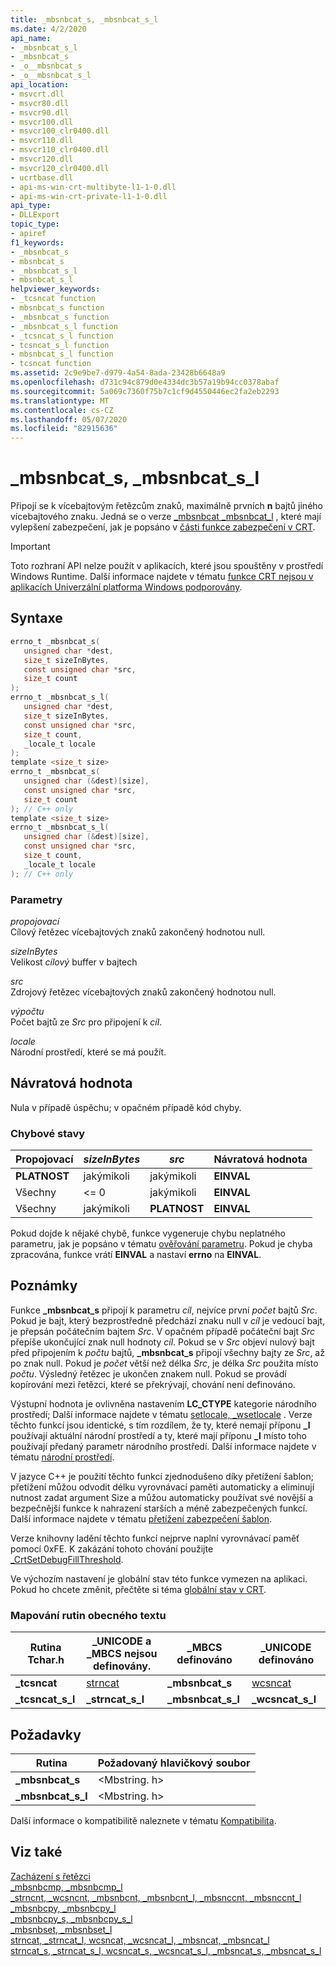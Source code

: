 ```yaml
---
title: _mbsnbcat_s, _mbsnbcat_s_l
ms.date: 4/2/2020
api_name:
- _mbsnbcat_s_l
- _mbsnbcat_s
- _o__mbsnbcat_s
- _o__mbsnbcat_s_l
api_location:
- msvcrt.dll
- msvcr80.dll
- msvcr90.dll
- msvcr100.dll
- msvcr100_clr0400.dll
- msvcr110.dll
- msvcr110_clr0400.dll
- msvcr120.dll
- msvcr120_clr0400.dll
- ucrtbase.dll
- api-ms-win-crt-multibyte-l1-1-0.dll
- api-ms-win-crt-private-l1-1-0.dll
api_type:
- DLLExport
topic_type:
- apiref
f1_keywords:
- _mbsnbcat_s
- mbsnbcat_s
- _mbsnbcat_s_l
- mbsnbcat_s_l
helpviewer_keywords:
- _tcsncat function
- mbsnbcat_s function
- _mbsnbcat_s function
- _mbsnbcat_s_l function
- _tcsncat_s_l function
- tcsncat_s_l function
- mbsnbcat_s_l function
- tcsncat function
ms.assetid: 2c9e9be7-d979-4a54-8ada-23428b6648a9
ms.openlocfilehash: d731c94c879d0e4334dc3b57a19b94cc0378abaf
ms.sourcegitcommit: 5a069c7360f75b7c1cf9d4550446ec2fa2eb2293
ms.translationtype: MT
ms.contentlocale: cs-CZ
ms.lasthandoff: 05/07/2020
ms.locfileid: "82915636"
---
```

# <a name="_mbsnbcat_s-_mbsnbcat_s_l"></a>_mbsnbcat_s, _mbsnbcat_s_l

Připojí se k vícebajtovým řetězcům znaků, maximálně prvních **n** bajtů jiného vícebajtového znaku. Jedná se o verze [_mbsnbcat _mbsnbcat_l](mbsnbcat-mbsnbcat-l.md) , které mají vylepšení zabezpečení, jak je popsáno v [části funkce zabezpečení v CRT](../../c-runtime-library/security-features-in-the-crt.md).

> [!IMPORTANT]
> Toto rozhraní API nelze použít v aplikacích, které jsou spouštěny v prostředí Windows Runtime. Další informace najdete v tématu [funkce CRT nejsou v aplikacích Univerzální platforma Windows podporovány](../../cppcx/crt-functions-not-supported-in-universal-windows-platform-apps.md).

## <a name="syntax"></a>Syntaxe

```C
errno_t _mbsnbcat_s(
   unsigned char *dest,
   size_t sizeInBytes,
   const unsigned char *src,
   size_t count
);
errno_t _mbsnbcat_s_l(
   unsigned char *dest,
   size_t sizeInBytes,
   const unsigned char *src,
   size_t count,
   _locale_t locale
);
template <size_t size>
errno_t _mbsnbcat_s(
   unsigned char (&dest)[size],
   const unsigned char *src,
   size_t count
); // C++ only
template <size_t size>
errno_t _mbsnbcat_s_l(
   unsigned char (&dest)[size],
   const unsigned char *src,
   size_t count,
   _locale_t locale
); // C++ only
```

### <a name="parameters"></a>Parametry

*propojovací*<br/>
Cílový řetězec vícebajtových znaků zakončený hodnotou null.

*sizeInBytes*<br/>
Velikost *cílový* buffer v bajtech

*src*<br/>
Zdrojový řetězec vícebajtových znaků zakončený hodnotou null.

*výpočtu*<br/>
Počet bajtů ze *Src* pro připojení k *cíl*.

*locale*<br/>
Národní prostředí, které se má použít.

## <a name="return-value"></a>Návratová hodnota

Nula v případě úspěchu; v opačném případě kód chyby.

### <a name="error-conditions"></a>Chybové stavy

|**Propojovací**|*sizeInBytes*|*src*|Návratová hodnota|
|------------|-------------------|-----------|------------------|
|**PLATNOST**|jakýmikoli|jakýmikoli|**EINVAL**|
|Všechny|<= 0|jakýmikoli|**EINVAL**|
|Všechny|jakýmikoli|**PLATNOST**|**EINVAL**|

Pokud dojde k nějaké chybě, funkce vygeneruje chybu neplatného parametru, jak je popsáno v tématu [ověřování parametru](../../c-runtime-library/parameter-validation.md). Pokud je chyba zpracována, funkce vrátí **EINVAL** a nastaví **errno** na **EINVAL**.

## <a name="remarks"></a>Poznámky

Funkce **_mbsnbcat_s** připojí k parametru *cíl*, nejvíce první *počet* bajtů *Src*. Pokud je bajt, který bezprostředně předchází znaku null v *cíl* je vedoucí bajt, je přepsán počátečním bajtem *Src*. V opačném případě počáteční bajt *Src* přepíše ukončující znak null hodnoty *cíl*. Pokud se v *Src* objeví nulový bajt před připojením k *počtu* bajtů, **_mbsnbcat_s** připojí všechny bajty ze *Src*, až po znak null. Pokud je *počet* větší než délka *Src*, je délka *Src* použita místo *počtu*. Výsledný řetězec je ukončen znakem null. Pokud se provádí kopírování mezi řetězci, které se překrývají, chování není definováno.

Výstupní hodnota je ovlivněna nastavením **LC_CTYPE** kategorie národního prostředí; Další informace najdete v tématu [setlocale, _wsetlocale](setlocale-wsetlocale.md) . Verze těchto funkcí jsou identické, s tím rozdílem, že ty, které nemají příponu **_l** používají aktuální národní prostředí a ty, které mají příponu **_l** místo toho používají předaný parametr národního prostředí. Další informace najdete v tématu [národní prostředí](../../c-runtime-library/locale.md).

V jazyce C++ je použití těchto funkcí zjednodušeno díky přetížení šablon; přetížení můžou odvodit délku vyrovnávací paměti automaticky a eliminují nutnost zadat argument Size a můžou automaticky používat své novější a bezpečnější funkce k nahrazení starších a méně zabezpečených funkcí. Další informace najdete v tématu [přetížení zabezpečení šablon](../../c-runtime-library/secure-template-overloads.md).

Verze knihovny ladění těchto funkcí nejprve naplní vyrovnávací paměť pomocí 0xFE. K zakázání tohoto chování použijte [_CrtSetDebugFillThreshold](crtsetdebugfillthreshold.md).

Ve výchozím nastavení je globální stav této funkce vymezen na aplikaci. Pokud ho chcete změnit, přečtěte si téma [globální stav v CRT](../global-state.md).

### <a name="generic-text-routine-mappings"></a>Mapování rutin obecného textu

|Rutina Tchar.h|_UNICODE a _MBCS nejsou definovány.|_MBCS definováno|_UNICODE definováno|
|---------------------|--------------------------------------|--------------------|-----------------------|
|**_tcsncat**|[strncat](strncat-strncat-l-wcsncat-wcsncat-l-mbsncat-mbsncat-l.md)|**_mbsnbcat_s**|[wcsncat](strncat-strncat-l-wcsncat-wcsncat-l-mbsncat-mbsncat-l.md)|
|**_tcsncat_s_l**|**_strncat_s_l**|**_mbsnbcat_s_l**|**_wcsncat_s_l**|

## <a name="requirements"></a>Požadavky

|Rutina|Požadovaný hlavičkový soubor|
|-------------|---------------------|
|**_mbsnbcat_s**|\<Mbstring. h>|
|**_mbsnbcat_s_l**|\<Mbstring. h>|

Další informace o kompatibilitě naleznete v tématu [Kompatibilita](../../c-runtime-library/compatibility.md).

## <a name="see-also"></a>Viz také

[Zacházení s řetězci](../../c-runtime-library/string-manipulation-crt.md)<br/>
[_mbsnbcmp, _mbsnbcmp_l](mbsnbcmp-mbsnbcmp-l.md)<br/>
[_strncnt, _wcsncnt, _mbsnbcnt, _mbsnbcnt_l, _mbsnccnt, _mbsnccnt_l](strncnt-wcsncnt-mbsnbcnt-mbsnbcnt-l-mbsnccnt-mbsnccnt-l.md)<br/>
[_mbsnbcpy, _mbsnbcpy_l](mbsnbcpy-mbsnbcpy-l.md)<br/>
[_mbsnbcpy_s, _mbsnbcpy_s_l](mbsnbcpy-s-mbsnbcpy-s-l.md)<br/>
[_mbsnbset, _mbsnbset_l](mbsnbset-mbsnbset-l.md)<br/>
[strncat, _strncat_l, wcsncat, _wcsncat_l, _mbsncat, _mbsncat_l](strncat-strncat-l-wcsncat-wcsncat-l-mbsncat-mbsncat-l.md)<br/>
[strncat_s, _strncat_s_l, wcsncat_s, _wcsncat_s_l, _mbsncat_s, _mbsncat_s_l](strncat-s-strncat-s-l-wcsncat-s-wcsncat-s-l-mbsncat-s-mbsncat-s-l.md)<br/>
